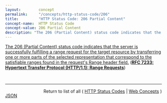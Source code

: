 ```yaml
---
layout:        concept
permalink:     "/concepts/http-status-code/206"
title:         "HTTP Status Code: 206 Partial Content"
concept-name:  HTTP Status Code
concept-value: 206 Partial Content
description: "The 206 (Partial Content) status code indicates that the server is successfully fulfilling a range request for the target resource by transferring one or more parts of the selected representation that correspond to the satisfiable ranges found in the request's Range header field."
---
```


[The 206 (Partial Content) status code indicates that the server is successfully fulfilling a range request for the target resource by transferring one or more parts of the selected representation that correspond to the satisfiable ranges found in the request's Range header field.](https://datatracker.ietf.org/doc/html/rfc7233#section-4.1 "Read documentation for HTTP Status Code &#34;206&#34;") (**[RFC 7233: Hypertext Transfer Protocol (HTTP/1.1): Range Requests](/specs/IETF/RFC/7233 "The Hypertext Transfer Protocol (HTTP) is an application-level protocol for distributed, collaborative, hypertext information systems. This document defines range requests and the rules for constructing and combining responses to those requests.")**)

<br/>
<hr/>

<p style="float : left"><a href="./206.json" title="JSON representing this particular Web Concept value">JSON</a></p>
<p style="text-align: right">Return to list of all ( <a href="../http-status-code/">HTTP Status Codes</a> | <a href="../">Web Concepts</a> )</p>
